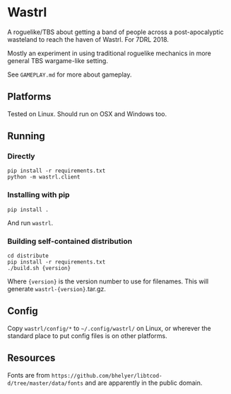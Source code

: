 # Wastrl

A roguelike/TBS about getting a band of people across a post-apocalyptic wasteland to reach the haven of Wastrl. For 7DRL 2018.

Mostly an experiment in using traditional roguelike mechanics in more general TBS wargame-like setting.

See `GAMEPLAY.md` for more about gameplay.

## Platforms

Tested on Linux. Should run on OSX and Windows too.

## Running

### Directly

	pip install -r requirements.txt
	python -m wastrl.client

### Installing with pip

	pip install .

And run `wastrl`.

### Building self-contained distribution

	cd distribute
	pip install -r requirements.txt
	./build.sh {version}

Where `{version}` is the version number to use for filenames. This will generate `wastrl-{version}`.tar.gz.

## Config

Copy `wastrl/config/*` to `~/.config/wastrl/` on Linux, or wherever the standard place to put config files is on other platforms.

## Resources

Fonts are from `https://github.com/bhelyer/libtcod-d/tree/master/data/fonts` and are apparently in the public domain.
